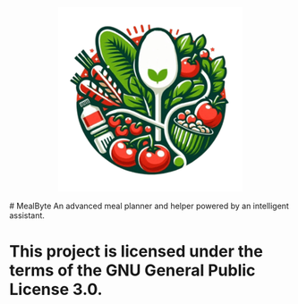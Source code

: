 <p align="center"><img src="https://github.com/DiamondBr3aker/MealByte/blob/44a29edbf5c4498b7c91e5f17166762c4999beac/mealbyte%20(1).png"></p>
# MealByte
 An advanced meal planner and helper powered by an intelligent assistant.
 
 
 
 # This project is licensed under the terms of the GNU General Public License 3.0.
